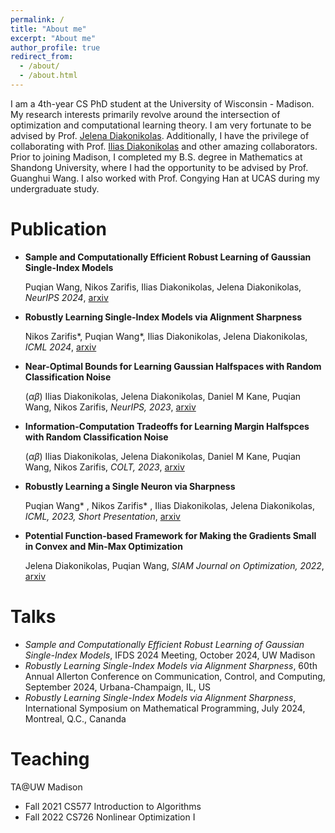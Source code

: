 ```yaml
---
permalink: /
title: "About me"
excerpt: "About me"
author_profile: true
redirect_from: 
  - /about/
  - /about.html
---
```


I am a 4th-year CS PhD student at the University of Wisconsin - Madison. My research interests primarily revolve around the intersection of optimization and computational learning theory. I am very fortunate to be advised by Prof. [Jelena Diakonikolas](http://www.jelena-diakonikolas.com). Additionally, I have the privilege of collaborating with Prof. [Ilias Diakonikolas](http://www.iliasdiakonikolas.org) and other amazing collaborators. Prior to joining Madison, I completed my B.S. degree in Mathematics at Shandong University, where I had the opportunity to be advised by Prof. Guanghui Wang. I also worked with Prof. Congying Han at UCAS during my undergraduate study.


Publication
======
- **Sample and Computationally Efficient Robust Learning of Gaussian Single-Index Models**

  Puqian Wang, Nikos Zarifis, Ilias Diakonikolas, Jelena Diakonikolas, *NeurIPS 2024*, [arxiv](https://arxiv.org/abs/2411.05708)

- **Robustly Learning Single-Index Models via Alignment Sharpness**

  Nikos Zarifis\*, Puqian Wang\*, Ilias Diakonikolas, Jelena Diakonikolas, *ICML 2024*, [arxiv](https://arxiv.org/pdf/2402.17756.pdf)

- **Near-Optimal Bounds for Learning Gaussian Halfspaces with Random Classification Noise**
  
  ($\alpha\beta$) Ilias Diakonikolas, Jelena Diakonikolas, Daniel M Kane, Puqian Wang, Nikos Zarifis, *NeurIPS, 2023*, [arxiv](https://arxiv.org/abs/2307.08438)

- **Information-Computation Tradeoffs for Learning Margin Halfspces with Random Classification Noise**
  
  ($\alpha\beta$) Ilias Diakonikolas, Jelena Diakonikolas, Daniel M Kane, Puqian Wang, Nikos Zarifis, *COLT, 2023*, [arxiv](https://arxiv.org/abs/2306.16352)

- **Robustly Learning a Single Neuron via Sharpness**
  
  Puqian Wang\* , Nikos Zarifis\* , Ilias Diakonikolas, Jelena Diakonikolas, *ICML, 2023, Short Presentation*, [arxiv](https://arxiv.org/abs/2306.07892)

- **Potential Function-based Framework for Making the Gradients Small in Convex and Min-Max Optimization**
  
  Jelena Diakonikolas, Puqian Wang,  *SIAM Journal on Optimization, 2022*, [arxiv](https://arxiv.org/abs/2101.12101)

Talks
====
- *Sample and Computationally Efficient Robust Learning of Gaussian Single-Index Models*, IFDS 2024 Meeting, October 2024, UW Madison
- *Robustly Learning Single-Index Models via Alignment Sharpness*, 60th Annual Allerton Conference on Communication, Control, and Computing, September 2024, Urbana-Champaign, IL, US
- *Robustly Learning Single-Index Models via Alignment Sharpness*, International Symposium on Mathematical Programming, July 2024, Montreal, Q.C., Cananda

Teaching
====

TA@UW Madison

- Fall 2021 CS577 Introduction to Algorithms
- Fall 2022 CS726 Nonlinear Optimization I
